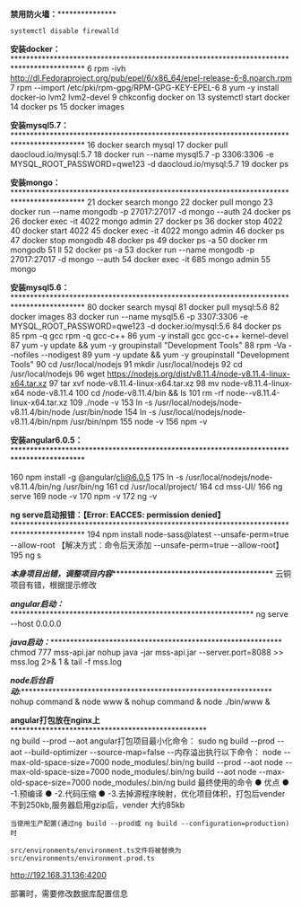 

  **禁用防火墙：*****************
    
    systemctl disable firewalld

  **安装docker：********************************************************************************************
    6  rpm -ivh http://dl.Fedoraproject.org/pub/epel/6/x86_64/epel-release-6-8.noarch.rpm
    7  rpm --import /etc/pki/rpm-gpg/RPM-GPG-KEY-EPEL-6
    8  yum -y install docker-io lvm2 lvm2-devel
    9  chkconfig docker on
   13  systemctl start docker
   14  docker ps
   15  docker images


   **安装mysql5.7：********************************************************************************************
   16  docker search mysql 
   17  docker pull daocloud.io/mysql:5.7
   18  docker run --name mysql5.7 -p 3306:3306 -e MYSQL_ROOT_PASSWORD=qwe123 -d daocloud.io/mysql:5.7
   19  docker ps

 
   **安装mongo：********************************************************************************************
   21  docker search mongo
   22  docker pull mongo
   23  docker run --name mongodb -p 27017:27017 -d mongo --auth
   24  docker ps
   26  docker exec -it 4022  mongo admin
   27  docker ps 
   36  docker stop 4022
   40  docker start 4022
   45  docker exec -it 4022 mongo admin
   46  docker ps
   47  docker stop mongodb
   48  docker ps
   49  docker ps -a
   50  docker rm mongodb 
   51  ll
   52  docker ps -a
   53  docker run --name mongodb -p 27017:27017 -d mongo --auth
   54  docker exec -it 685 mongo admin
   55  mongo

   **安装mysql5.6：********************************************************************************************
   80  docker search mysql 
   81  docker pull mysql:5.6
   82  docker images
   83  docker run --name mysql5.6 -p 3307:3306 -e MYSQL_ROOT_PASSWORD=qwe123 -d docker.io/mysql:5.6
   84  docker ps
   85  rpm -q gcc rpm -q gcc-c++
   86  yum -y install gcc gcc-c++ kernel-devel
   87  yum -y update && yum -y groupinstall "Development Tools"
   88   rpm -Va --nofiles --nodigest
   89  yum -y update && yum -y groupinstall "Development Tools"
   90  cd /usr/local/nodejs
   91  mkdir /usr/local/nodejs
   92  cd /usr/local/nodejs
   96  wget https://nodejs.org/dist/v8.11.4/node-v8.11.4-linux-x64.tar.xz 
   97  tar xvf node-v8.11.4-linux-x64.tar.xz
   98  mv node-v8.11.4-linux-x64 node-v8.11.4
  100  cd /node-v8.11.4/bin && ls
  101  rm -rf node--v8.11.4-linux-x64.tar.xz
  109  ./node -v
  153  ln -s /usr/local/nodejs/node-v8.11.4/bin/node /usr/bin/node
  154  ln -s /usr/local/nodejs/node-v8.11.4/bin/npm /usr/bin/npm
  155  node -v
  156  npm -v

  **安装angular6.0.5：********************************************************************************************

  160  npm install -g @angular/cli@6.0.5
  175  ln -s /usr/local/nodejs/node-v8.11.4/bin/ng /usr/bin/ng
  161  cd /usr/local/project/
  164  cd mss-UI/
  166  ng serve
  169  node -v
  170  npm -v
  172  ng -v
  

  **ng serve启动报错：【Error: EACCES: permission denied】********************************************************************************************
  194  npm install node-sass@latest --unsafe-perm=true --allow-root 【解决方式：命令后天添加 --unsafe-perm=true --allow-root】
  195  ng s
  

  ***本身项目出错，调整项目内容********************************************
云铜项目有错，根据提示修改

  ***angular启动：*****************************************************************
   ng serve --host 0.0.0.0

  ***java启动：**************************************************************
  chmod 777 mss-api.jar 
  nohup java -jar mss-api.jar --server.port=8088 >> mss.log  2>& 1 &
  tail -f mss.log 

  ***node后台启动:*******************************************************************
   nohup command & node www & 
   nohup command & node ./bin/www & 
   
   
 **angular打包放在nginx上****************************************************  
 ng build --prod --aot
 angular打包项目最小化命令：
  sudo ng build --prod --aot --build-optimizer --source-map=false
  --内存溢出执行以下命令：
  node --max-old-space-size=7000 node_modules/.bin/ng build --prod --aot
  node --max-old-space-size=7000 node_modules/.bin/ng build --aot
  node --max-old-space-size=7000 node_modules/.bin/ng build  最终使用的命令
  ● 优点
  ● -1.预编译
  ● -2.代码压缩
  ● -3.去掉源程序映射，优化项目体积，打包后vender不到250kb,服务器启用gzip后，vender 大约85kb

    当使用生产配置(通过ng build --prod或 ng build --configuration=production)时
    
    src/environments/environment.ts文件将被替换为src/environments/environment.prod.ts





  http://192.168.31.136:4200


  部署时，需要修改数据库配置信息
